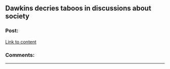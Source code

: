 ## Dawkins decries taboos in discussions about society

### Post:

[Link to content](http://whyevolutionistrue.wordpress.com/2014/08/05/dawkins-decries-taboos-in-discussions-about-society/)

### Comments:

---

